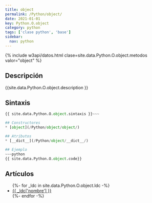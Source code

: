 ```yaml
---
title: object
permalink: /Python/object/
date: 2021-01-01
key: Python.O.object
category: python
tags: ['clase python', 'base']
sidebar: 
  nav: python
---
```


{% include w3api/datos.html clase=site.data.Python.O.object.metodos valor="object" %}

## Descripción
{{site.data.Python.O.object.description }}

## Sintaxis
~~~python
{{ site.data.Python.O.object.sintaxis }}~~~

## Constructores
* [object](/Python/object/object/)

## Atributos
* [__dict__](/Python/object/__dict__/)

## Ejemplo
~~~python
{{ site.data.Python.O.object.code}}
~~~

## Artículos
<ul>
{%- for _ldc in site.data.Python.O.object.ldc -%}
   <li>
       <a href="{{_ldc['url'] }}">{{ _ldc['nombre'] }}</a>
   </li>
{%- endfor -%}
</ul>

